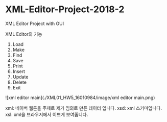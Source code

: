 # XML-Editor-Project-2018-2
XML Editor Project with GUI

XML Editor의 기능
1. Load
2. Make
3. Find
4. Save
5. Print
6. Insert
7. Update
8. Delete
9. Exit

![xml editor main](./XML01_HW5_16010984/image/xml editor main.png)

xml: 네이버 웹툰을 주제로 제가 임의로 만든 데이터 입니다.
xsd: xml 스키마입니다.
xsl: xml을 브라우저에서 이쁘게 보여줍니다.
